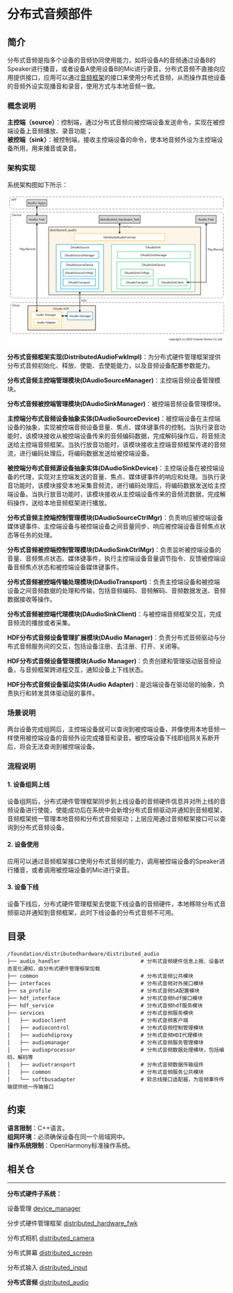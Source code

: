 # **分布式音频部件**

## **简介**

分布式音频是指多个设备的音频协同使用能力，如将设备A的音频通过设备B的Speaker进行播音，或者设备A使用设备B的Mic进行录音。分布式音频不直接向应用提供接口，应用可以通过[音频框架](https://gitee.com/openharmony/multimedia_audio_framework)的接口来使用分布式音频，从而操作其他设备的音频外设实现播音和录音，使用方式与本地音频一致。

### **概念说明**
**主控端（source）**：控制端，通过分布式音频向被控端设备发送命令，实现在被控端设备上音频播放、录音功能；  
**被控端（sink）**：被控制端，接收主控端设备的命令，使本地音频外设为主控端设备所用，用来播音或录音。

### **架构实现**

系统架构图如下所示：

![](figures/distributedaudio_arch.png)

**分布式音频框架实现(DistributedAudioFwkImpl)**：为分布式硬件管理框架提供分布式音频初始化、释放、使能、去使能能力，以及音频设备配置参数能力。

**分布式音频主控端管理模块(DAudioSourceManager)**：主控端音频设备管理模块。

**分布式音频被控端管理模块(DAudioSinkManager)**：被控端音频设备管理模块。

**主控端分布式音频设备抽象实体(DAudioSourceDevice)**：被控端设备在主控端设备的抽象，实现被控端音频设备音量、焦点、媒体键事件的控制。当执行录音功能时，该模块接收从被控端设备传来的音频编码数据，完成解码操作后，将音频流送给主控端音频框架。当执行放音功能时，该模块接收主控端音频框架传递的音频流，进行编码处理后，将编码数据发送给被控端设备。

**被控端分布式音频源设备抽象实体(DAudioSinkDevice)**：主控端设备在被控端设备的代理，实现对主控端发送的音量、焦点、媒体键事件的响应和处理。当执行录音功能时，该模块接受本地采集音频流，进行编码处理后，将编码数据发送给主控端设备。当执行放音功能时，该模块接收从主控端设备传来的音频流数据，完成解码操作，送给本地音频框架进行播放。

**分布式音频主控端控制管理模块(DAudioSourceCtrlMgr)**：负责响应被控端设备媒体键事件、主控端设备与被控端设备之间音量同步、响应被控端设备音频焦点状态等任务的处理。

**分布式音频被控端控制管理模块(DAudioSinkCtrlMgr)**：负责监听被控端设备的音量、音频焦点状态、媒体键事件，执行主控端设备音量调节指令、反馈被控端设备音频焦点状态和被控端设备媒体键事件。

**分布式音频被控端传输处理模块(DAudioTransport)**：负责主控端设备和被控端设备之间音频数据的处理和传输，包括音频编码、音频解码、音频数据发送、音频数据接收等操作。

**分布式音频被控端代理模块(DAudioSinkClient)**：与被控端音频框架交互，完成音频流的播放或者采集。

**HDF分布式音频设备管理扩展模块(DAudio Manager)**：负责分布式音频驱动与分布式音频服务间的交互，包括设备注册、去注册、打开、关闭等。

**HDF分布式音频设备管理模块(Audio Manager)**：负责创建和管理驱动层音频设备，与音频框架跨进程交互，通知设备上下线状态。

**HDF分布式音频设备驱动实体(Audio Adapter)**：是远端设备在驱动层的抽象，负责执行和转发具体驱动层的事件。

### **场景说明**
两台设备完成组网后，主控端设备就可以查询到被控端设备，并像使用本地音频一样使用被控端设备的音频外设完成播音和录音。被控端设备下线即组网关系断开后，将会无法查询到被控端设备。

### **流程说明**
#### **1. 设备组网上线**
设备组网后，分布式硬件管理框架同步到上线设备的音频硬件信息并对所上线的音频设备进行使能，使能成功后在系统中会新增分布式音频驱动并通知到音频框架，音频框架统一管理本地音频和分布式音频驱动；上层应用通过音频框架接口可以查询到分布式音频设备。

#### **2. 设备使用**
应用可以通过音频框架接口使用分布式音频的能力，调用被控端设备的Speaker进行播音，或者调用被控端设备的Mic进行录音。

#### **3. 设备下线**
设备下线后，分布式硬件管理框架去使能下线设备的音频硬件，本地移除分布式音频驱动并通知到音频框架，此时下线设备的分布式音频不可用。

## **目录**

```
/foundation/distributedhardware/distributed_audio
├── audio_handler                          # 分布式音频硬件信息上报、设备状态变化通知，由分布式硬件管理框架加载
├── common                                 # 分布式音频公共模块
├── interfaces                             # 分布式音频对外接口模块
├── sa_profile                             # 分布式音频SA配置模块
├── hdf_interface                          # 分布式音频hdf接口模块
├── hdf_service                            # 分布式音频hdf服务模块
├── services                               # 分布式音频服务模块
│   ├── audioclient                        # 分布式音频客户端
│   ├── audiocontrol                       # 分布式音频控制管理模块
│   ├── audiohdiproxy                      # 分布式音频HDI代理模块
│   ├── audiomanager                       # 分布式音频服务管理模块
│   ├── audioprocessor                     # 分布式音频数据处理模块，包括编码，解码等
│   ├── audiotransport                     # 分布式音频数据传输组件
│   ├── common                             # 分布式音频服务公共模块
│   └── softbusadapter                     # 软总线接口适配器，为音频事件传输提供统一传输接口
```

## **约束**
**语言限制**：C++语言。  
**组网环境**：必须确保设备在同一个局域网中。  
**操作系统限制**：OpenHarmony标准操作系统。  

## **相关仓**
****
**分布式硬件子系统：**

设备管理
[device_manager](https://gitee.com/openharmony/distributedhardware_device_manager)

分步式硬件管理框架
[distributed_hardware_fwk](https://gitee.com/openharmony/distributedhardware_distributed_hardware_fwk)

分布式相机
[distributed_camera](https://gitee.com/openharmony/distributedhardware_distributed_camera)

分布式屏幕
[distributed_screen](https://gitee.com/openharmony/distributedhardware_distributed_screen)

分布式输入
[distributed_input](https://gitee.com/openharmony/distributedhardware_distributed_input)

**分布式音频**
[distributed_audio](https://gitee.com/openharmony/distributedhardware_distributed_audio)
